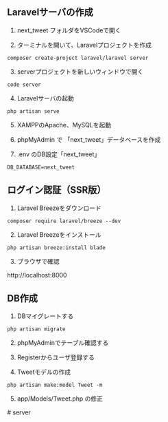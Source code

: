 
## Laravelサーバの作成
1) next_tweet フォルダをVSCodeで開く

2) ターミナルを開いて、Laravelプロジェクトを作成

```
composer create-project laravel/laravel server
```

3) serverプロジェクトを新しいウィンドウで開く

```
code server
```

4) Laravelサーバの起動

```
php artisan serve
```

5) XAMPPのApache、MySQLを起動

6) phpMyAdmin で 「next_tweet」データベースを作成

7) .env のDB設定「next_tweet」

```
DB_DATABASE=next_tweet
```

## ログイン認証（SSR版）

1) Laravel Breezeをダウンロード

```
composer require laravel/breeze --dev
```

2) Laravel Breezeをインストール

```
php artisan breeze:install blade
```

3) ブラウザで確認

http://localhost:8000


## DB作成
1) DBマイグレートする

```
php artisan migrate
```

2) phpMyAdminでテーブル確認する

3) Registerからユーザ登録する

4) Tweetモデルの作成

```
php artisan make:model Tweet -m
```

5) app/Models/Tweet.php の修正

#   s e r v e r  
 